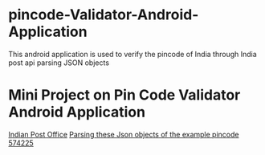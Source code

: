 # pincode-Validator-Android-Application
This android application is used to verify the pincode of India through India post api parsing JSON objects

# Mini Project on Pin Code Validator Android Application

[Indian Post Office](http://www.postalpincode.in/)
[Parsing these Json objects of the example pincode 574225](http://www.postalpincode.in/api/pincode/574225)
